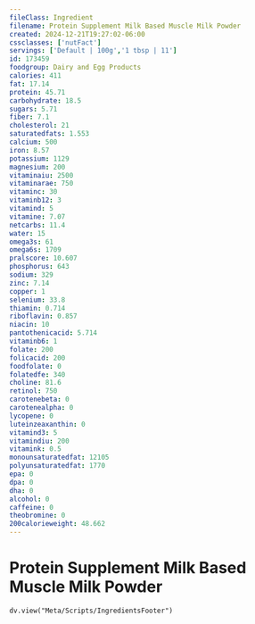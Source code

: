 ```yaml
---
fileClass: Ingredient
filename: Protein Supplement Milk Based Muscle Milk Powder
created: 2024-12-21T19:27:02-06:00
cssclasses: ['nutFact']
servings: ['Default | 100g','1 tbsp | 11']
id: 173459
foodgroup: Dairy and Egg Products
calories: 411
fat: 17.14
protein: 45.71
carbohydrate: 18.5
sugars: 5.71
fiber: 7.1
cholesterol: 21
saturatedfats: 1.553
calcium: 500
iron: 8.57
potassium: 1129
magnesium: 200
vitaminaiu: 2500
vitaminarae: 750
vitaminc: 30
vitaminb12: 3
vitamind: 5
vitamine: 7.07
netcarbs: 11.4
water: 15
omega3s: 61
omega6s: 1709
pralscore: 10.607
phosphorus: 643
sodium: 329
zinc: 7.14
copper: 1
selenium: 33.8
thiamin: 0.714
riboflavin: 0.857
niacin: 10
pantothenicacid: 5.714
vitaminb6: 1
folate: 200
folicacid: 200
foodfolate: 0
folatedfe: 340
choline: 81.6
retinol: 750
carotenebeta: 0
carotenealpha: 0
lycopene: 0
luteinzeaxanthin: 0
vitamind3: 5
vitamindiu: 200
vitamink: 0.5
monounsaturatedfat: 12105
polyunsaturatedfat: 1770
epa: 0
dpa: 0
dha: 0
alcohol: 0
caffeine: 0
theobromine: 0
200calorieweight: 48.662
---
```


# Protein Supplement Milk Based Muscle Milk Powder

```dataviewjs
dv.view("Meta/Scripts/IngredientsFooter")
```